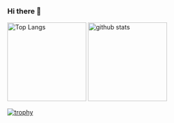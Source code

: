 ### Hi there 👋

<!--
**design000snowlof/design000snowlof** is a ✨ _special_ ✨ repository because its `README.md` (this file) appears on your GitHub profile.

Here are some ideas to get you started:

- 🔭 I’m currently working on ...
- 🌱 I’m currently learning ...
- 👯 I’m looking to collaborate on ...
- 🤔 I’m looking for help with ...
- 💬 Ask me about ...
- 📫 How to reach me: ...
- 😄 Pronouns: ...
- ⚡ Fun fact: ...
-->

<p align="left"> 
  <img alt="Top Langs" height="180px" src="https://github-readme-stats.vercel.app/api/top-langs/?username=design000snowlof&layout=compact&theme=onedark" />
  <img alt="github stats" height="180px" src="https://github-readme-stats.vercel.app/api?username=design000snowlof&theme=onedark&show_icons=true" />
</p>

[![trophy](https://github-profile-trophy.vercel.app/?username=design000snowlof&theme=onedark&column=7
)](https://github.com/ryo-ma/github-profile-trophy)

